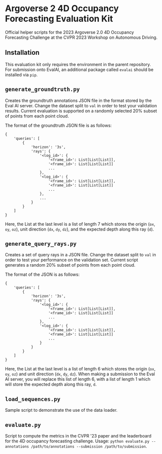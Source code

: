 # Argoverse 2 4D Occupancy Forecasting Evaluation Kit

Official helper scripts for the 2023 Argoverse 2.0 4D Occupancy Forecasting Challenge
at the CVPR 2023 Workshop on Autonomous Driving.

## Installation

This evaluation kit only requires the environment in the parent repository. For submission onto EvalAI,
an additional package called `evalai` should be installed via `pip`.

## ```generate_groundtruth.py```

Creates the groundtruth annotations JSON file in the format stored
by the Eval AI server. Change the dataset split to `val` in order to test your validation
results. Current evaluation is supported on a randomly selected 20% subset of points from
each point cloud.

The format of the groundtruth JSON file is as follows:
```
{
    'queries': [
        {
            'horizon': '3s',
            'rays': {
                '<log_id>': {
                    '<frame_id>': List[List[List]],
                    '<frame_id>': List[List[List]]
                    ...
                },
                '<log_id>': {
                    '<frame_id>': List[List[List]],
                    '<frame_id>': List[List[List]]
                    ...
                },
                ...
            }
        }
    ]
}
```

Here, the List at the last level is a list of length 7 which stores the origin (`ox`, `oy`, `oz`), unit direction
(`dx`, `dy`, `dz`), and the expected depth along this ray (`d`).


## ```generate_query_rays.py```

Creates a set of query rays in a JSON file. Change the dataset split to `val` in order to test your
performance on the validation set. Current script generates a random 20% subset of points from each
point cloud.

The format of the JSON is as follows:
```
{
    'queries': [
        {
            'horizon': '3s',
            'rays': {
                '<log_id>': {
                    '<frame_id>': List[List[List]],
                    '<frame_id>': List[List[List]]
                    ...
                },
                '<log_id>': {
                    '<frame_id>': List[List[List]],
                    '<frame_id>': List[List[List]]
                    ...
                }
            }
        }
    ]
}
```

Here, the List at the last level is a list of length 6 which stores the origin (`ox`, `oy`, `oz`) and unit direction
(`dx`, `dy`, `dz`). When making a submission to the Eval AI server, you will replace this list of length 6, with a list
of length 1 which will store the expected depth along this ray, `d`.

## ```load_sequences.py```

Sample script to demonstrate the use of the data loader.


## ```evaluate.py```

Script to compute the metrics in the CVPR '23 paper and the leaderboard for the 4D occupancy forecasting
challenge. Usage: ```python evaluate.py --annotations /path/to/annotations --submission /path/to/submission```.




